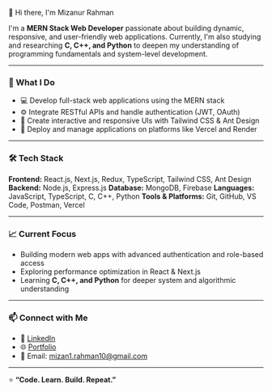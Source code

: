 👋 Hi there, I'm Mizanur Rahman

I'm a **MERN Stack Web Developer** passionate about building dynamic, responsive, and user-friendly web applications.
Currently, I'm also studying and researching **C, C++, and Python** to deepen my understanding of programming fundamentals and system-level development.

---

### 🧠 What I Do

* 💻 Develop full-stack web applications using the MERN stack
* ⚙️ Integrate RESTful APIs and handle authentication (JWT, OAuth)
* 🎨 Create interactive and responsive UIs with Tailwind CSS & Ant Design
* 🚀 Deploy and manage applications on platforms like Vercel and Render

---

### 🛠️ Tech Stack

**Frontend:** React.js, Next.js, Redux, TypeScript, Tailwind CSS, Ant Design
**Backend:** Node.js, Express.js
**Database:** MongoDB, Firebase
**Languages:** JavaScript, TypeScript, C, C++, Python
**Tools & Platforms:** Git, GitHub, VS Code, Postman, Vercel

---

### 📈 Current Focus

* Building modern web apps with advanced authentication and role-based access
* Exploring performance optimization in React & Next.js
* Learning **C, C++, and Python** for deeper system and algorithmic understanding

---

### 📫 Connect with Me

* 💼 [LinkedIn](#)
* 🌐 [Portfolio](#)
* 📧 Email: [mizan1.rahman10@gmail.com](mizan1.rahman10@gmail.com)

---

⭐ **“Code. Learn. Build. Repeat.”**

